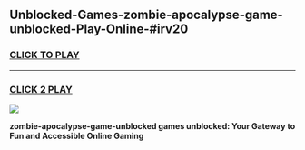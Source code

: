 
## Unblocked-Games-zombie-apocalypse-game-unblocked-Play-Online-#irv20
<h3>
<a href="https://premium.freeplayer.one?title=zombie-apocalypse-game-unblocked&ref=27F">CLICK TO PLAY</a></h3>
<hr>

<h3>
<a href="https://premium.freeplayer.one?title=zombie-apocalypse-game-unblocked&ref=27F">CLICK 2 PLAY</a>
  
</h3>

<a href="https://premium.freeplayer.one?title=zombie-apocalypse-game-unblocked&ref=27F"><img src="https://clearcache.store/games.png"></a>


**zombie-apocalypse-game-unblocked games unblocked: Your Gateway to Fun and Accessible Online Gaming**
